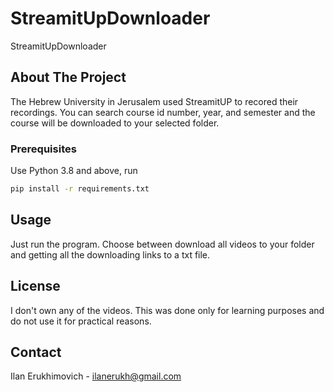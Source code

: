 # StreamitUpDownloader
StreamitUpDownloader

<!-- ABOUT THE PROJECT -->
## About The Project

The Hebrew University in Jerusalem used StreamitUP to recored their recordings. You can search course id number, year, and semester and the course will be downloaded to your selected folder. 




### Prerequisites

Use Python 3.8 and above, run
```sh
pip install -r requirements.txt
```



<!-- USAGE EXAMPLES -->
## Usage

Just run the program.
Choose between download all videos to your folder and getting all the downloading links to a txt file.


<!-- LICENSE -->
## License

I don't own any of the videos. This was done only for learning purposes and do not use it for practical reasons.


<!-- CONTACT -->
## Contact

Ilan Erukhimovich - ilanerukh@gmail.com


